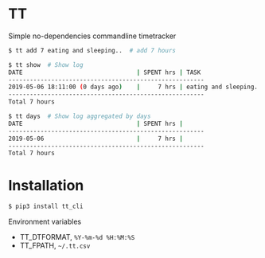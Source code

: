 # TT
Simple no-dependencies commandline timetracker

```sh
$ tt add 7 eating and sleeping..  # add 7 hours

$ tt show  # Show log
DATE                                | SPENT hrs | TASK
-------------------------------------------------------
2019-05-06 18:11:00 (0 days ago)    |     7 hrs | eating and sleeping..
-------------------------------------------------------
Total 7 hours

$ tt days  # Show log aggregated by days
DATE                                | SPENT hrs |
-------------------------------------------------------
2019-05-06                          |     7 hrs |
-------------------------------------------------------
Total 7 hours
```

# Installation
```sh
$ pip3 install tt_cli
```

Environment variables
* TT_DTFORMAT, `%Y-%m-%d %H:%M:%S`
* TT_FPATH, `~/.tt.csv`
